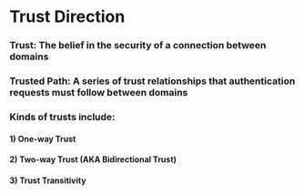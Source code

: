 # Trust Direction

### Trust: The belief in the security of a connection between domains

### Trusted Path: A series of trust relationships that authentication requests must follow between domains

### Kinds of trusts include:

#### 1) One-way Trust

#### 2) Two-way Trust (AKA Bidirectional Trust)

#### 3) Trust Transitivity
